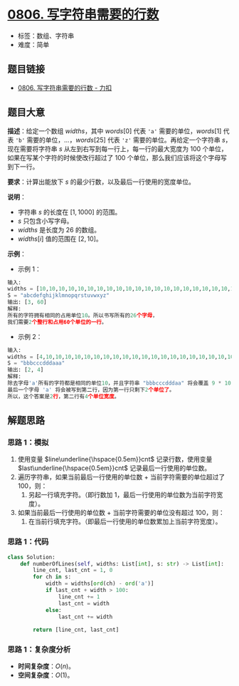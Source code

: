 # [0806. 写字符串需要的行数](https://leetcode.cn/problems/number-of-lines-to-write-string/)

- 标签：数组、字符串
- 难度：简单

## 题目链接

- [0806. 写字符串需要的行数 - 力扣](https://leetcode.cn/problems/number-of-lines-to-write-string/)

## 题目大意

**描述**：给定一个数组 $widths$，其中 $words[0]$ 代表 `'a'` 需要的单位，$words[1]$ 代表 `'b'` 需要的单位，…，$words[25]$ 代表 `'z'` 需要的单位。再给定一个字符串 $s$，现在需要将字符串 $s$ 从左到右写到每一行上，每一行的最大宽度为 $100$ 个单位，如果在写某个字符的时候使改行超过了 $100$ 个单位，那么我们应该将这个字母写到下一行。

**要求**：计算出能放下 $s$ 的最少行数，以及最后一行使用的宽度单位。

**说明**：

- 字符串 $s$ 的长度在 $[1, 1000]$ 的范围。
- $s$ 只包含小写字母。
- $widths$ 是长度为 $26$ 的数组。
- $widths[i]$ 值的范围在 $[2, 10]$。

**示例**：

- 示例 1：

```python
输入: 
widths = [10,10,10,10,10,10,10,10,10,10,10,10,10,10,10,10,10,10,10,10,10,10,10,10,10,10]
S = "abcdefghijklmnopqrstuvwxyz"
输出: [3, 60]
解释: 
所有的字符拥有相同的占用单位10。所以书写所有的26个字母，
我们需要2个整行和占用60个单位的一行。
```

- 示例 2：

```python
输入: 
widths = [4,10,10,10,10,10,10,10,10,10,10,10,10,10,10,10,10,10,10,10,10,10,10,10,10,10]
S = "bbbcccdddaaa"
输出: [2, 4]
解释: 
除去字母'a'所有的字符都是相同的单位10，并且字符串 "bbbcccdddaa" 将会覆盖 9 * 10 + 2 * 4 = 98 个单位.
最后一个字母 'a' 将会被写到第二行，因为第一行只剩下2个单位了。
所以，这个答案是2行，第二行有4个单位宽度。
```

## 解题思路

### 思路 1：模拟

1. 使用变量 $line\underline{\hspace{0.5em}}cnt$ 记录行数，使用变量 $last\underline{\hspace{0.5em}}cnt$ 记录最后一行使用的单位数。
2. 遍历字符串，如果当前最后一行使用的单位数 + 当前字符需要的单位超过了 $100$，则：
   1. 另起一行填充字符。（即行数加 $1$，最后一行使用的单位数为当前字符宽度）。
3. 如果当前最后一行使用的单位数 + 当前字符需要的单位没有超过 $100$，则：
   1. 在当前行填充字符。（即最后一行使用的单位数累加上当前字符宽度）。

### 思路 1：代码

```python
class Solution:
    def numberOfLines(self, widths: List[int], s: str) -> List[int]:
        line_cnt, last_cnt = 1, 0
        for ch in s:
            width = widths[ord(ch) - ord('a')]
            if last_cnt + width > 100:
                line_cnt += 1
                last_cnt = width
            else:
                last_cnt += width
                
        return [line_cnt, last_cnt]
```

### 思路 1：复杂度分析

- **时间复杂度**：$O(n)$。
- **空间复杂度**：$O(1)$。

